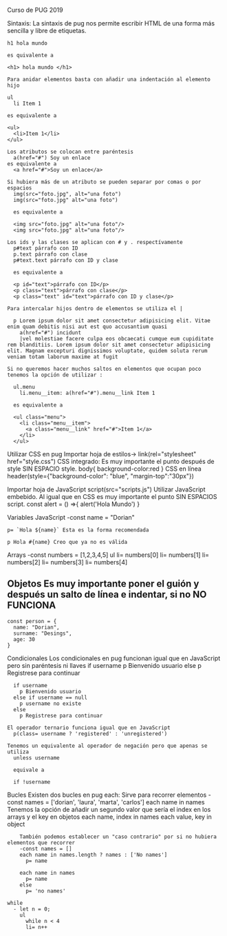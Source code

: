 Curso de PUG 2019

Sintaxis:
    La sintaxis de pug nos permite escribir HTML de una forma más sencilla y libre de etiquetas.

    h1 hola mundo 
    
    es quivalente a
    
    <h1> hola mundo </h1>

    Para anidar elementos basta con añadir una indentación al elemento hijo

    ul
      li Item 1

    es equivalente a

    <ul>
      <li>Item 1</li>
    </ul>

    Los atributos se colocan entre paréntesis
      a(href="#") Soy un enlace
    es equivalente a 
      <a href="#">Soy un enlace</a>

    Si hubiera más de un atributo se pueden separar por comas o por espacios
      img(src="foto.jpg", alt="una foto")
      img(src="foto.jpg" alt="una foto")

      es equivalente a 

      <img src="foto.jpg" alt="una foto"/>
      <img src="foto.jpg" alt="una foto"/>

    Los ids y las clases se aplican con # y . respectívamente
      p#text párrafo con ID
      p.text párrafo con clase
      p#text.text párrafo con ID y clase

      es equivalente a 

      <p id="text">párrafo con ID</p>
      <p class="text">párrafo con clase</p>
      <p class="text" id="text">párrafo con ID y clase</p>

    Para intercalar hijos dentro de elementos se utiliza el |

      p Lorem ipsum dolor sit amet consectetur adipisicing elit. Vitae enim quam debitis nisi aut est quo accusantium quasi
        a(href="#") incidunt
        |vel molestiae facere culpa eos obcaecati cumque eum cupiditate rem blanditiis. Lorem ipsum dolor sit amet consectetur adipisicing elit. Magnam excepturi dignissimos voluptate, quidem soluta rerum veniam totam laborum maxime at fugit

    Si no queremos hacer muchos saltos en elementos que ocupan poco tenemos la opción de utilizar :

      ul.menu
        li.menu__item: a(href="#").menu__link Item 1

      es equivalente a 

      <ul class="menu">
        <li class="menu__item">
          <a class="menu__link" href="#">Item 1</a>
        </li>
      </ul>

  Utilizar CSS en pug
    Importar hoja de estilos-> link(rel="stylesheet" href="style.css")
    CSS integrado: Es muy importante el punto después de style SIN ESPACIO
      style.
        body{
          background-color:red
        }
    CSS en línea
      header(style={"background-color": "blue", "margin-top":"30px"})
      
  Importar hoja de JavaScript
    script(src="scripts.js")
  Utilizar JavaScript embebido. Al igual que en CSS es muy importante el punto SIN ESPACIOS
    script.
      const alert = () =>{
        alert('Hola Mundo')
      }
      
  Variables JavaScript
    -const name = "Dorian"

    p= `Hola ${name}` Esta es la forma recomendada

    p Hola #{name} Creo que ya no es válida

  Arrays
      -const numbers = [1,2,3,4,5]
      ul
        li= numbers[0]
        li= numbers[1]
        li= numbers[2]
        li= numbers[3]
        li= numbers[4]

  Objetos
  Es muy importante poner el guión y después un salto de línea e indentar, si no NO FUNCIONA
  -
    const person = {
      name: "Dorian",
      surname: "Desings",
      age: 30
    }

  Condicionales
    Los condicionales en pug funcionan igual que en JavaScript pero sin paréntesis ni llaves
      if username
        p Bienvenido usuario
      else
        p Registrese para continuar

      if username
        p Bienvenido usuario
      else if username == null
        p username no existe
      else 
        p Registrese para continuar

    El operador ternario funciona igual que en JavaScript
      p(class= username ? 'registered' : 'unregistered')

    Tenemos un equivalente al operador de negación pero que apenas se utiliza
      unless username

      equivale a

      if !username

  Bucles
    Existen dos bucles en pug
      each:
        Sirve para recorrer elementos
          -const names = ['dorian', 'laura', 'marta', 'carlos']
           each name in names
        Tenemos la opción de añadir un segundo valor que sería el index en los arrays y el key en objetos
          each name, index in names
          each value, key in object

        También podemos establecer un "caso contrario" por si no hubiera elementos que recorrer
        -const names = []
        each name in names.length ? names : ['No names']
          p= name

        each name in names
          p= name
        else
          p= 'no names'

    while
      - let n = 0;
        ul
          while n < 4
          li= n++




  
       


